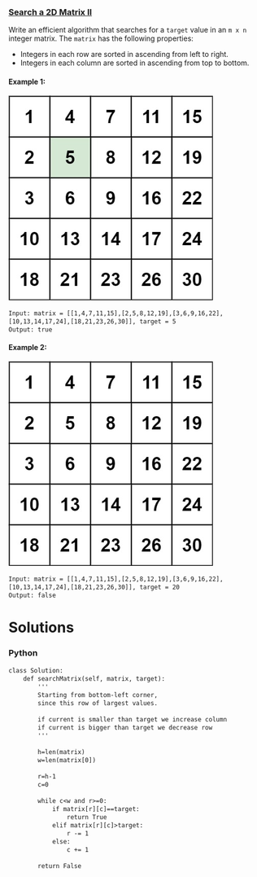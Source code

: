 ### [Search a 2D Matrix II](https://leetcode.com/problems/search-a-2d-matrix-ii/) <br>

Write an efficient algorithm that searches for a `target` value in an `m x n` integer matrix. The `matrix` has the following properties:

 - Integers in each row are sorted in ascending from left to right.
 - Integers in each column are sorted in ascending from top to bottom.
 


#### Example 1:
<img src="../../../../../images/240searchgrid2.jpg">

```
Input: matrix = [[1,4,7,11,15],[2,5,8,12,19],[3,6,9,16,22],[10,13,14,17,24],[18,21,23,26,30]], target = 5
Output: true

```

#### Example 2:
<img src="../../../../../images/240searchgrid.jpg">

```
Input: matrix = [[1,4,7,11,15],[2,5,8,12,19],[3,6,9,16,22],[10,13,14,17,24],[18,21,23,26,30]], target = 20
Output: false

```

# Solutions

### Python
```
class Solution:
    def searchMatrix(self, matrix, target):
        '''
        Starting from bottom-left corner, 
        since this row of largest values.
        
        if current is smaller than target we increase column
        if current is bigger than target we decrease row
        '''
        
        h=len(matrix)
        w=len(matrix[0])
        
        r=h-1
        c=0
        
        while c<w and r>=0:
            if matrix[r][c]==target:
                return True
            elif matrix[r][c]>target:
                r -= 1
            else:
                c += 1
        
        return False

```
